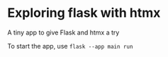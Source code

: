 # Exploring flask with htmx

A tiny app to give Flask and htmx a try

To start the app, use `flask --app main run`